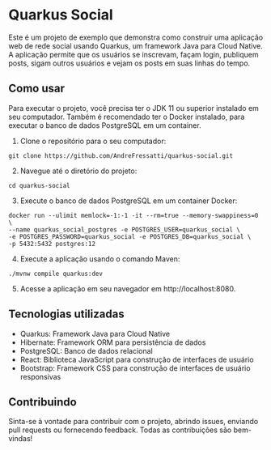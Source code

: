 <!DOCTYPE html>
<html lang="en">
<head>
	<meta charset="UTF-8">
	<title>Quarkus Social - Read Me</title>
</head>
<body>
	<h1>Quarkus Social</h1>
    <p>Este é um projeto de exemplo que demonstra como construir uma aplicação web de rede social usando Quarkus, um framework Java para Cloud Native. A aplicação permite que os usuários se inscrevam, façam login, publiquem posts, sigam outros usuários e vejam os posts em suas linhas do tempo.</p>

<h2>Como usar</h2>

<p>Para executar o projeto, você precisa ter o JDK 11 ou superior instalado em seu computador. Também é recomendado ter o Docker instalado, para executar o banco de dados PostgreSQL em um container.</p>

<ol>
	<li>Clone o repositório para o seu computador:</li>
</ol>

<pre><code>git clone https://github.com/AndreFressatti/quarkus-social.git</code></pre>

<ol start="2">
	<li>Navegue até o diretório do projeto:</li>
</ol>

<pre><code>cd quarkus-social</code></pre>

<ol start="3">
	<li>Execute o banco de dados PostgreSQL em um container Docker:</li>
</ol>

<pre><code>docker run --ulimit memlock=-1:-1 -it --rm=true --memory-swappiness=0 \
--name quarkus_social_postgres -e POSTGRES_USER=quarkus_social \
-e POSTGRES_PASSWORD=quarkus_social -e POSTGRES_DB=quarkus_social \
-p 5432:5432 postgres:12</code></pre>

<ol start="4">
	<li>Execute a aplicação usando o comando Maven:</li>
</ol>

<pre><code>./mvnw compile quarkus:dev</code></pre>

<ol start="5">
	<li>Acesse a aplicação em seu navegador em http://localhost:8080.</li>
</ol>

<h2>Tecnologias utilizadas</h2>

<ul>
	<li>Quarkus: Framework Java para Cloud Native</li>
	<li>Hibernate: Framework ORM para persistência de dados</li>
	<li>PostgreSQL: Banco de dados relacional</li>
	<li>React: Biblioteca JavaScript para construção de interfaces de usuário</li>
	<li>Bootstrap: Framework CSS para construção de interfaces de usuário responsivas</li>
</ul>

<h2>Contribuindo</h2>

<p>Sinta-se à vontade para contribuir com o projeto, abrindo issues, enviando pull requests ou fornecendo feedback. Todas as contribuições são bem-vindas!</p>
</body>
</html>
